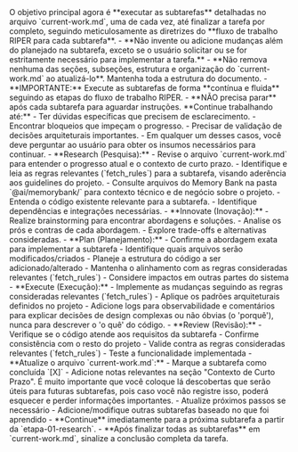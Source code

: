 <objetivo-principal>
    O objetivo principal agora é **executar as subtarefas** detalhadas no arquivo `current-work.md`, uma de cada vez, até finalizar a tarefa por completo, seguindo meticulosamente as diretrizes do **fluxo de trabalho RIPER para cada subtarefa**.
</objetivo-principal>

<restricoes>
    - **Não invente ou adicione mudanças além do planejado na subtarefa, exceto se o usuário solicitar ou se for estritamente necessário para implementar a tarefa.**
    - **Não remova nenhuma das seções, subseções, estrutura e organização do `current-work.md` ao atualizá-lo**. Mantenha toda a estrutura do documento.
</restricoes>

<fluxo-de-trabalho-riper>
    <execucao-continua>
        - **IMPORTANTE:** Execute as subtarefas de forma **contínua e fluida** seguindo as etapas do fluxo de trabalho RIPER.
        - **NÃO precisa parar** após cada subtarefa para aguardar instruções. **Continue trabalhando até:**
            -  Ter dúvidas específicas que precisem de esclarecimento.
            -  Encontrar bloqueios que impeçam o progresso.
            -  Precisar de validação de decisões arquiteturais importantes.
            - Em qualquer um desses casos, você deve perguntar ao usuário para obter os insumos necessários para continuar.
    </execucao-continua>
    <loop-de-etapas-para-cada-subtarefa>
        <etapa-01-research>
            -  **Research (Pesquisa):**
            - Revise o arquivo `current-work.md` para entender o progresso atual e o contexto de curto prazo.
            - Identifique e leia as regras relevantes (`fetch_rules`) para a subtarefa, visando aderência aos guidelines do projeto.
            - Consulte arquivos do Memory Bank na pasta `@ai/memorybank/` para contexto técnico e de negócio sobre o projeto.
            - Entenda o código existente relevante para a subtarefa.
            - Identifique dependências e integrações necessárias.
        </etapa-01-research>
        <etapa-02-innovate>
            -  **Innovate (Inovação):**
            - Realize brainstorming para encontrar abordagens e soluções.
            - Analise os prós e contras de cada abordagem.
            - Explore trade-offs e alternativas consideradas.
        </etapa-02-innovate>
        <etapa-03-plan>
            -  **Plan (Planejamento):**
            - Confirme a abordagem exata para implementar a subtarefa
            - Identifique quais arquivos serão modificados/criados
            - Planeje a estrutura do código a ser adicionado/alterado
            - Mantenha o alinhamento com as regras consideradas relevantes (`fetch_rules`)
            - Considere impactos em outras partes do sistema
        </etapa-03-plan>
        <etapa-04-execute>
            -  **Execute (Execução):**
            - Implemente as mudanças seguindo as regras consideradas relevantes (`fetch_rules`)
            - Aplique os padrões arquiteturais definidos no projeto
            - Adicione logs para observabilidade e comentários para explicar decisões de design complexas ou não óbvias (o 'porquê'), nunca para descrever o 'o quê' do código.
        </etapa-04-execute>
        <etapa-05-review>
            -  **Review (Revisão):**
            - Verifique se o código atende aos requisitos da subtarefa
            - Confirme consistência com o resto do projeto
            - Valide contra as regras consideradas relevantes (`fetch_rules`)
            - Teste a funcionalidade implementada
        </etapa-05-review>
        <apos-completar-subtarefa>
            - **Atualize o arquivo `current-work.md`:**
                - Marque a subtarefa como concluída `[X]`
                - Adicione notas relevantes na seção "Contexto de Curto Prazo". É muito importante que você coloque lá descobertas que serão úteis para futuras subtarefas, pois caso você não registre isso, poderá esquecer e perder informações importantes.
                - Atualize próximos passos se necessário
                - Adicione/modifique outras subtarefas baseado no que foi aprendido
            - **Continue** imediatamente para a próxima subtarefa a partir da `etapa-01-research`.
        </apos-completar-subtarefa>
    </loop-de-etapas-para-cada-subtarefa>
</fluxo-de-trabalho-riper>

<finalizacao-da-tarefa>
    - **Após finalizar todas as subtarefas** em `current-work.md`, sinalize a conclusão completa da tarefa.
</finalizacao-da-tarefa>
